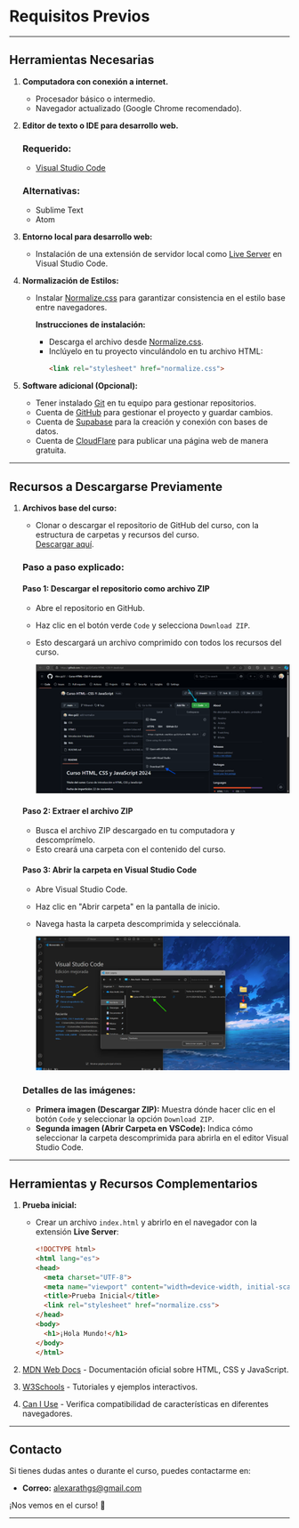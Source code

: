 # Requisitos Previos

---

## Herramientas Necesarias

1. **Computadora con conexión a internet.**
   - Procesador básico o intermedio.
   - Navegador actualizado (Google Chrome recomendado).

2. **Editor de texto o IDE para desarrollo web.**
   ### **Requerido:**
   
   - [Visual Studio Code](https://code.visualstudio.com/)
     
   ### Alternativas:
   
   - Sublime Text
   - Atom

4. **Entorno local para desarrollo web:**
   - Instalación de una extensión de servidor local como [Live Server](https://marketplace.visualstudio.com/items?itemName=ritwickdey.LiveServer) en Visual Studio Code.

5. **Normalización de Estilos:**
   - Instalar [Normalize.css](https://necolas.github.io/normalize.css/) para garantizar consistencia en el estilo base entre navegadores.

     **Instrucciones de instalación:**
     - Descarga el archivo desde [Normalize.css](https://necolas.github.io/normalize.css/).
     - Inclúyelo en tu proyecto vinculándolo en tu archivo HTML:
       ```html
       <link rel="stylesheet" href="normalize.css">
       ```

6. **Software adicional (Opcional):**
   - Tener instalado [Git](https://git-scm.com/) en tu equipo para gestionar repositorios.
   - Cuenta de [GitHub](https://github.com/) para gestionar el proyecto y guardar cambios.
   - Cuenta de [Supabase](https://supabase.com/) para la creación y conexión con bases de datos.
   - Cuenta de [CloudFlare](https://dash.cloudflare.com/sign-up) para publicar una página web de manera gratuita.

---

## Recursos a Descargarse Previamente

1. **Archivos base del curso:**
   - Clonar o descargar el repositorio de GitHub del curso, con la estructura de carpetas y recursos del curso.  
     [Descargar aquí](https://github.com/Alex-gs22/Curso-HTML--CSS-Y-JavaScript).

   ### Paso a paso explicado:

   #### **Paso 1:** Descargar el repositorio como archivo ZIP
   - Abre el repositorio en GitHub.
   - Haz clic en el botón verde `Code` y selecciona `Download ZIP`.
   - Esto descargará un archivo comprimido con todos los recursos del curso.

     ![Paso 1 - Descargar ZIP](HTML5/Recursos/DescargarZIP.png)

   #### **Paso 2:** Extraer el archivo ZIP
   - Busca el archivo ZIP descargado en tu computadora y descomprímelo.
   - Esto creará una carpeta con el contenido del curso.

   #### **Paso 3:** Abrir la carpeta en Visual Studio Code
   - Abre Visual Studio Code.
   - Haz clic en "Abrir carpeta" en la pantalla de inicio.
   - Navega hasta la carpeta descomprimida y selecciónala.

     ![Paso 3 - Abrir Carpeta en VSCode](HTML5/Recursos/pasoapasoZIP.png)

   ### Detalles de las imágenes:
   - **Primera imagen (Descargar ZIP):** Muestra dónde hacer clic en el botón `Code` y seleccionar la opción `Download ZIP`.
   - **Segunda imagen (Abrir Carpeta en VSCode):** Indica cómo seleccionar la carpeta descomprimida para abrirla en el editor Visual Studio Code.

---

## Herramientas y Recursos Complementarios

1. **Prueba inicial:**
   - Crear un archivo `index.html` y abrirlo en el navegador con la extensión **Live Server**:

     ```html
     <!DOCTYPE html>
     <html lang="es">
     <head>
       <meta charset="UTF-8">
       <meta name="viewport" content="width=device-width, initial-scale=1.0">
       <title>Prueba Inicial</title>
       <link rel="stylesheet" href="normalize.css">
     </head>
     <body>
       <h1>¡Hola Mundo!</h1>
     </body>
     </html>
     ```

2. [MDN Web Docs](https://developer.mozilla.org/es/) - Documentación oficial sobre HTML, CSS y JavaScript.
3. [W3Schools](https://www.w3schools.com/) - Tutoriales y ejemplos interactivos.
4. [Can I Use](https://caniuse.com/) - Verifica compatibilidad de características en diferentes navegadores.

---

## Contacto

Si tienes dudas antes o durante el curso, puedes contactarme en:
- **Correo:** alexarathgs@gmail.com

¡Nos vemos en el curso! 🎉

---
